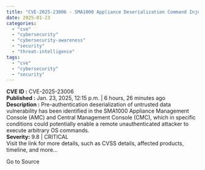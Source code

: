 ```yaml
---
title: "CVE-2025-23006 - SMA1000 Appliance Deserialization Command Injection Vulnerability"
date: 2025-01-23
categories: 
  - "cve"
  - "cybersecurity"
  - "cybersecurity-awareness"
  - "security"
  - "threat-intelligence"
tags: 
  - "cve"
  - "cybersecurity"
  - "security"
---
```


**CVE ID :** CVE-2025-23006  
**Published :** Jan. 23, 2025, 12:15 p.m. | 6 hours, 26 minutes ago  
**Description :** Pre-authentication deserialization of untrusted data vulnerability has been identified in the SMA1000 Appliance Management Console (AMC) and Central Management Console (CMC), which in specific conditions could potentially enable a remote unauthenticated attacker to execute arbitrary OS commands.  
**Severity:** 9.8 | CRITICAL  
Visit the link for more details, such as CVSS details, affected products, timeline, and more...

Go to Source
